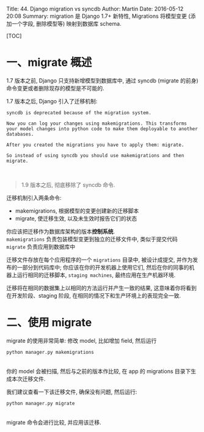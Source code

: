 Title: 44. Django migration vs syncdb
Author: Martin
Date: 2016-05-12 20:08
Summary: migration 是 Django 1.7+ 新特性, Migrations 将模型变更 (添加一个字段, 删除模型等) 映射到数据库 schema.

[TOC]

# 一、migrate 概述
1.7 版本之前, Django 只支持新增模型到数据库中, 通过 syncdb (migrate 的前身) 命令变更或者删除现存的模型是不可能的.

1.7 版本之后, Django 引入了迁移机制:

```
syncdb is deprecated because of the migration system.

Now you can log your changes using makemigrations. This transforms your model changes into python code to make them deployable to another databases.

After you created the migrations you have to apply them: migrate.

So instead of using syncdb you should use makemigrations and then migrate.
```
<br>

> 1.9 版本之后, 彻底移除了 syncdb 命令.

迁移机制引入两条命令:

- makemigrations, 根据模型的变更创建新的迁移脚本
- migrate, 使迁移生效, 以及未生效时报告它们的状态

你应该把迁移作为数据库架构的版本**控制系统**.<br>
`makemigrations` 负责包装模型变更到独立的迁移文件中, 类似于提交代码<br>
`migrate` 负责应用到数据库中

迁移文件存放在每个应用程序的一个 `migrations` 目录中, 被设计成提交, 并作为发布的一部分到代码库中; 你应该在你的开发机器上使用它们, 然后在你的同事的机器上运行相同的迁移脚本, `staging machines`, 最终应用在生产机器环境.

迁移将在相同的数据集上以相同的方法运行并产生一致的结果, 这意味着你将看到在开发阶段、staging 阶段, 在相同的情况下和生产环境上的表现完全一致.

# 二、使用 migrate
migrate 的使用非常简单: 修改 model, 比如增加 field, 然后运行

```python
python manager.py makemigrations
```
<br>
你的 model 会被扫描, 然后与之前的版本作比较, 在 app 的 migrations 目录下生成本次迁移文件.

我们建议查看一下该迁移文件, 确保没有问题, 然后运行:

```python
python manager.py migrate
```
<br>
migrate 命令会进行比较, 并应用该迁移.
